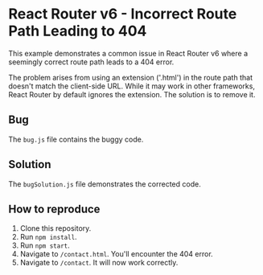 # React Router v6 - Incorrect Route Path Leading to 404

This example demonstrates a common issue in React Router v6 where a seemingly correct route path leads to a 404 error.

The problem arises from using an extension ('.html') in the route path that doesn't match the client-side URL.  While it may work in other frameworks, React Router by default ignores the extension. The solution is to remove it. 

## Bug
The `bug.js` file contains the buggy code.

## Solution
The `bugSolution.js` file demonstrates the corrected code. 

## How to reproduce
1. Clone this repository.
2. Run `npm install`.
3. Run `npm start`. 
4. Navigate to `/contact.html`. You'll encounter the 404 error.
5. Navigate to `/contact`. It will now work correctly.

